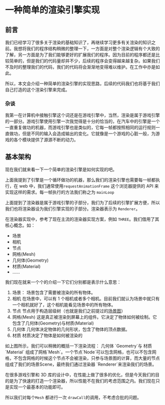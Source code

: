 # 一种简单的渲染引擎实现

## 前言

我们已经学习了很多关于渲染的基础知识了，再继续学习更多有关渲染的知识之前。我想将我们的程序结构稍微的整理一下，一方面是对整个渲染逻辑有个大致的了解，另一方面是为了我们能够更好的扩展我们的程序。因为目前的程序都还是比较简单的，但是我们的代码量却并不少，后续的程序会变得越来越复杂。如果我们不及时的整理我们的代码，我们的代码将会渐渐地变得难以维护。在工作中亦是如此。

所以，本文会介绍一种简单的渲染引擎的实现思路，后续的代码我们也将基于我们自己打造的这个渲染引擎来完成。

### 杂谈

我第一在计算机中接触引擎这个词还是在游戏引擎中，当然，渲染是属于游戏引擎的一部分。游戏引擎使用引擎一次我觉得是十分的恰当的，在汽车中的引擎是一个一直重复做功的机器，而游戏引擎也是类似的，它每一帧都按照相同的运行规则一直做功，但是不同的输入会造成输出的变化。它就像是一个游戏的心脏一般，为游戏的各个模块提供了源源不断的动力。

## 基本架构

现在我们就来看一下一个简单的渲染引擎是如何实现的吧。

上面我提到了引擎是一个循环做功的机器，那么我们的渲染引擎也需要每一帧都执行，在 web 中，我们通常使用`requestAnimationFrame` 这个浏览器提供的 API 来实现这样的需求。每一帧执行的方法我们称之为 `mainLoop`

<ImgContainer :srcs="['/img/15-simpleEngine/engine.png']" :height="300" :forceFlex="true"/>

上面提到了渲染器是属于游戏引擎的子部分，我们为了后续的引擎扩展方便，所以我们也将渲染器设为我们引擎实现的子部分。渲染器表示为 `Renderer`。

在渲染器实现中，参考了现在主流的渲染器实现方案，例如 `THREE`。我们借用了其核心概念。如：

-   场景
-   相机
-   节点
-   网格(Mesh)
-   几何体(Geometry)
-   材质(Material)
-   ……

我们现在就来一个个的介绍一下它们分别都是表示什么意思：

1. 场景：
   场景包含了需要被渲染的所有物体。
2. 相机
   在场景中，可以有 1 个相机或者多个相机。目前我们就认为场景中就只有一个相机就好了，这个相机能看见场景中的所有物体。
3. 节点
   节点用于构造层级树（也就是我们之前提过的[场景图](./9-hierarchy)）
4. 网格(Mesh)
   这是真正被渲染到屏幕上的组件。它决定了物体如何被绘制。它包含了几何体(Geometry)与材质(Material)
5. 几何体
   几何体决定物体的几何形状，包含了物体的顶点数据。
6. 材质
   材质决定了物体是如何被渲染的

<ImgContainer :srcs="['/img/15-simpleEngine/mesh2.png']" :height="500" :forceFlex="true"/>
如上图所示，我们可以稍微的概括一下渲染流程：
几何体 `Geometry`与 材质`Material` 组成了网格`Mesh`。一个节点`Node`可以包含网格，也可以不包含网格，不包含网格的时候这个节点不会被渲染，只参与场景图的计算，而大量的节点组成了我们的场景Scene，最终我们通过渲染器 `Renderer`来渲染我们的场景。

在很多游戏引擎和 3D 库的设计中，在性能上做了很多的优化，但是今天我们的目的是为了快速的打造一个渲染器，所以性能不在我们的考虑范围之内。我们现在只是实现一个最基本的功能即可。

所以我们对每个`Mesh` 都进行一次 `drawCall`的调用，不考虑合批的问题。

<WebGLSimpleEngine/>
